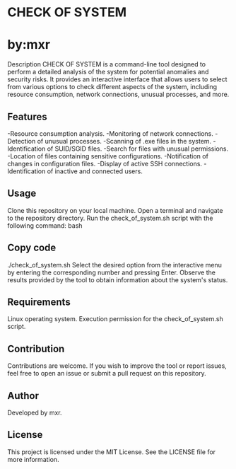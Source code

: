 # CHECK OF SYSTEM 
# by:mxr
Description
CHECK OF SYSTEM is a command-line tool designed to perform a detailed analysis of the system for potential anomalies and security risks. It provides an interactive interface that allows users to select from various options to check different aspects of the system, including resource consumption, network connections, unusual processes, and more.

## Features
-Resource consumption analysis.
-Monitoring of network connections.
-Detection of unusual processes.
-Scanning of .exe files in the system.
-Identification of SUID/SGID files.
-Search for files with unusual permissions.
-Location of files containing sensitive configurations.
-Notification of changes in configuration files.
-Display of active SSH connections.
-Identification of inactive and connected users.
## Usage
Clone this repository on your local machine.
Open a terminal and navigate to the repository directory.
Run the check_of_system.sh script with the following command:
bash
## Copy code
./check_of_system.sh
Select the desired option from the interactive menu by entering the corresponding number and pressing Enter.
Observe the results provided by the tool to obtain information about the system's status.
## Requirements
Linux operating system.
Execution permission for the check_of_system.sh script.
## Contribution
Contributions are welcome. If you wish to improve the tool or report issues, feel free to open an issue or submit a pull request on this repository.

## Author
Developed by mxr.

## License
This project is licensed under the MIT License. See the LICENSE file for more information.

